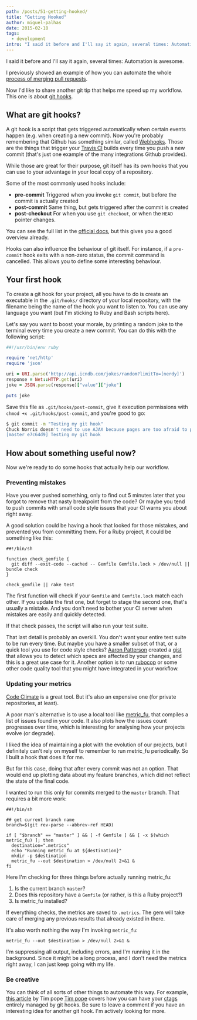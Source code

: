 ```yaml
---
path: /posts/51-getting-hooked/
title: "Getting Hooked"
author: miguel-palhas
date: 2015-02-18
tags:
  - development
intro: "I said it before and I'll say it again, several times: Automation is awesome."
---
```


I said it before and I'll say it again, several times: Automation is awesome.

I previously showed an example of how you can automate the whole [process of merging pull requests](https://blog.groupbuddies.com/posts/44-easily-merging-pull-requests).

Now I'd like to share another git tip that helps me speed up my workflow. This one is about [git hooks](http://git-scm.com/book/en/v2/Customizing-Git-Git-Hooks).

## What are git hooks?

A git hook is a script that gets triggered automatically when certain events happen (e.g. when creating a new commit). Now you're probably remembering that Github has something similar, called [Webhooks](https://developer.github.com/webhooks/). Those are the things that trigger your [Travis CI](https://travis-ci.org/) builds every time you push a new commit (that's just one example of the many integrations Github provides).

While those are great for their purpose, git itself has its own hooks that you can use to your advantage in your local copy of a repository.

Some of the most commonly used hooks include:

* **pre-commit** Triggered when you invoke `git commit`, but before the commit is actually created
* **post-commit** Same thing, but gets triggered after the commit is created
* **post-checkout** For when you use `git checkout`, or when the `HEAD` pointer changes.

You can see the full list in the [official docs](http://git-scm.com/docs/githooks), but this gives you a good overview already.

Hooks can also influence the behaviour of git itself. For instance, if a `pre-commit` hook exits with a non-zero status, the commit command is cancelled. This allows you to define some interesting behaviour.

## Your first hook

To create a git hook for your project, all you have to do is create an executable in the `.git/hooks/` directory of your local repository, with the filename being the name of the hook you want to listen to. You can use any language you want (but I'm sticking to Ruby and Bash scripts here).

Let's say you want to boost your morale, by printing a random joke to the terminal every time you create a new commit. You can do this with the following script:

```ruby
##!/usr/bin/env ruby

require 'net/http'
require 'json'

uri = URI.parse('http://api.icndb.com/jokes/random?limitTo=[nerdy]')
response = Net::HTTP.get(uri)
joke = JSON.parse(response)["value"]["joke"]

puts joke
```

Save this file as `.git/hooks/post-commit`, give it execution permissions with `chmod +x .git/hooks/post-commit`, and you're good to go:

```bash
$ git commit -m "Testing my git hook"
Chuck Norris doesn't need to use AJAX because pages are too afraid to postback anyways.
[master e7c64d9] Testing my git hook
```

## How about something useful now?

Now we're ready to do some hooks that actually help our workflow.

### Preventing mistakes

Have you ever pushed something, only to find out 5 minutes later that you forgot to remove that nasty breakpoint from the code? Or maybe you tend to push commits with small code style issues that your CI warns you about right away.

A good solution could be having a hook that looked for those mistakes, and prevented you from committing them. For a Ruby project, it could be something like this:

```shell
##!/bin/sh

function check_gemfile {
  git diff --exit-code --cached -- Gemfile Gemfile.lock > /dev/null || bundle check
}

check_gemfile || rake test
```

The first function will check if your `Gemfile` and `Gemfile.lock` match each other. If you update the first one, but forget to stage the second one, that's usually a mistake. And you don't need to bother your CI server when mistakes are easily and quickly detected.

If that check passes, the script will also run your test suite.

That last detail is probably an overkill. You don't want your entire test suite to be run every time. But maybe you have a smaller subset of that, or a quick tool you use for code style checks? [Aaron Patterson](https://twitter.com/tenderlove) created a [gist](https://gist.github.com/tenderlove/fba8eaf2b2e3d84d77c5#file-cov-rb) that allows you to detect which specs are affected by your changes, and this is a great use case for it.
Another option is to run [rubocop](https://github.com/bbatsov/rubocop) or some other code quality tool that you might have integrated in your workflow.

### Updating your metrics

[Code Climate](https://codeclimate.com/) is a great tool. But it's also an expensive one (for private repositories, at least).

A poor man's alternative is to use a local tool like [metric_fu](https://github.com/metricfu), that compiles a list of issues found in your code. It also plots how the issues count progresses over time, which is interesting for analysing how your projects evolve (or degrade).

I liked the idea of maintaining a plot with the evolution of our projects, but I definitely can't rely on myself to remember to run metric_fu periodically. So I built a hook that does it for me.

But for this case, doing that after every commit was not an option. That would end up plotting data about my feature branches, which did not reflect the state of the final code.

I wanted to run this only for commits merged to the `master` branch. That requires a bit more work:

```shell
##!/bin/sh

## get current branch name
branch=$(git rev-parse --abbrev-ref HEAD)

if [ "$branch" == "master" ] && [ -f Gemfile ] && [ -x $(which metric_fu) ]; then
  destination=".metrics"
  echo "Running metric_fu at ${destination}"
  mkdir -p $destination
  metric_fu --out $destination > /dev/null 2>&1 &
fi
```

Here I'm checking for three things before actually running metric_fu:
1. Is the current branch `master`?
2. Does this repository have a `Gemfile` (or rather, is this a Ruby project?)
3. Is metric_fu installed?

If everything checks, the metrics are saved to `.metrics`. The gem will take care of merging any previous results that already existed in there.

It's also worth nothing the way I'm invoking `metric_fu`:

```shell
metric_fu --out $destination > /dev/null 2>&1 &
```

I'm suppressing all output, including errors, and I'm running it in the background. Since it might be a long process, and I don't need the metrics right away, I can just keep going with my life.



### Be creative

You can think of all sorts of other things to automate this way. For example, [this article](http://tbaggery.com/2011/08/08/effortless-ctags-with-git.html) by Tim pope [Tim pope](https://twitter.com/tpope) covers how you can have your [ctags](http://ctags.sourceforge.net/) entirely managed by git hooks.
Be sure to leave a comment if you have an interesting idea for another git hook. I'm actively looking for more.
